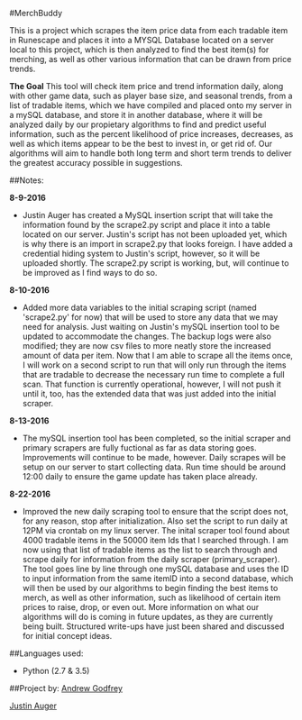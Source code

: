 #MerchBuddy

This is a project which scrapes the item price data from each tradable item in Runescape and places it into a MYSQL Database located on a server local to this project, which is then analyzed to find the best item(s) for merching, as well as other various information that can be drawn from price trends. 

**The Goal**
This tool will check item price and trend information daily, along with other game data, such as player base size, and seasonal trends, from a list of tradable items, which we have compiled and placed onto my server in a mySQL database, and store it in another database, where it will be analyzed daily by our propietary algorithms to find and predict useful information, such as the percent likelihood of price increases, decreases, as well as which items appear to be the best to invest in, or get rid of. Our algorithms will aim to handle both long term and short term trends to deliver the greatest accuracy possible in suggestions. 

##Notes:

**8-9-2016**
- Justin Auger has created a MySQL insertion script that will take the information found by the scrape2.py script and place it into a table located on our server. Justin's script has not been uploaded yet, which is why there is an import in scrape2.py that looks foreign. I have added a credential hiding system to Justin's script, however, so it will be uploaded shortly. The scrape2.py script is working, but, will continue to be improved as I find ways to do so.

**8-10-2016**
- Added more data variables to the initial scraping script (named 'scrape2.py' for now) that will be used to store any data that we may need for analysis. Just waiting on Justin's mySQL insertion tool to be updated to accommodate the changes. The backup logs were also modified; they are now csv files to more neatly store the increased amount of data  per item. Now that I am able to scrape all the items once, I will work on a second script to run that will only run through the items that are tradable to decrease the necessary run time to complete a full scan. That function is currently operational, however, I will not push it until it, too, has the extended data that was just added into the initial scraper. 

**8-13-2016**
- The mySQL insertion tool has been completed, so the initial scraper and primary scrapers are fully fuctional as far as data storing goes. Improvements will continue to be made, however. Daily scrapes will be setup on our server to start collecting data. Run time should be around 12:00 daily to ensure the game update has taken place already.  

**8-22-2016**
- Improved the new daily scraping tool to ensure that the script does not, for any reason, stop after initialization. Also set the script to run daily at 12PM via crontab on my linux server. The inital scraper tool found about 4000 tradable items in the 50000 item Ids that I searched through. I am now using that list of tradable items as the list to search through and scrape daily for information from the daily scraper (primary_scraper). The tool goes line by line through one mySQL database and uses the ID to input information from the same itemID into a second database, which will then be used by our algorithms to begin finding the best items to merch, as well as other information, such as likelihood of certain item prices to raise, drop, or even out. More information on what our algorithms will do is coming in future updates, as they are currently being built. Structured write-ups have just been shared and discussed for initial concept ideas. 

##Languages used:
- Python (2.7 & 3.5)

##Project by: 
[Andrew Godfrey](https://github.com/agodfrey3/)

[Justin Auger](http://justnaugr.github.io)
